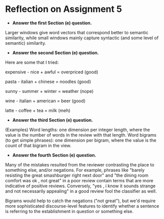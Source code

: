 # Reflection on Assignment 5

* **Answer the first Section (e) question.**

Larger windows give word vectors that correspond better to semantic similarity, while small windows mainly capture syntactic (and some level of semantic) similarity.

* **Answer the second Section (e) question.**

Here are some that I tried:

expensive - nice + awful = overpriced (good)

pasta - italian + chinese = noodles (good)

sunny - summer + winter = weather (nope)

wine - italian + american = beer (good)

latte - coffee + tea = milk (meh)

* **Answer the third Section (e) question.**

(Examples) Word lengths: one dimension per integer length, where the value is the number of words in the review with that length. Word bigrams (to get simple phrases): one dimension per bigram, where the value is the count of that bigram in the view.

* **Answer the fourth Section (e) question.**

Many of the mistakes resulted from the reviewer contrasting the place to something else, and/or negations. For example, phrases like "barely resisting the great smashburger right next door" and "the dining room comfort was ok , not great" in a poor review contain terms that are more indicative of positive reviews. Conversely, "yes , i know it sounds strange and not necessarily appealing" in a good review fool the classifier as well. 

Bigrams would help to catch the negations ("not great"), but we'd require more sophisticated discourse-level features to identify whether a sentence is referring to the establishment in question or something else.
